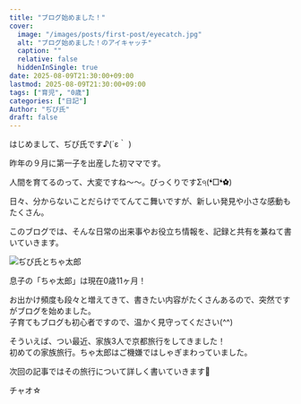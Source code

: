```yaml
---
title: "ブログ始めました！"
cover:
  image: "/images/posts/first-post/eyecatch.jpg"
  alt: "ブログ始めました！のアイキャッチ"
  caption: ""
  relative: false
  hiddenInSingle: true
date: 2025-08-09T21:30:00+09:00
lastmod: 2025-08-09T21:30:00+09:00
tags: ["育児", "0歳"]
categories: ["日記"]
Author: "ぢぴ氏"
draft: false
---
```


はじめまして、ぢぴ氏です♪(´ε｀ )

昨年の９月に第一子を出産した初ママです。

人間を育てるのって、大変ですね〜〜。びっくりですΣ੧(❛□❛✿)

日々、分からないことだらけでてんてこ舞いですが、新しい発見や小さな感動もたくさん。

このブログでは、そんな日常の出来事やお役立ち情報を、記録と共有を兼ねて書いていきます。

![ぢぴ氏とちゃ太郎](/images/posts/first-post/zipishi-and-chataro.png)

息子の「ちゃ太郎」は現在0歳11ヶ月！

お出かけ頻度も段々と増えてきて、書きたい内容がたくさんあるので、突然ですがブログを始めました。  
子育てもブログも初心者ですので、温かく見守ってください(^^)


そういえば、つい最近、家族3人で京都旅行をしてきました！  
初めての家族旅行。ちゃ太郎はご機嫌ではしゃぎまわっていました。

次回の記事ではその旅行について詳しく書いていきます🎵

チャオ☆
